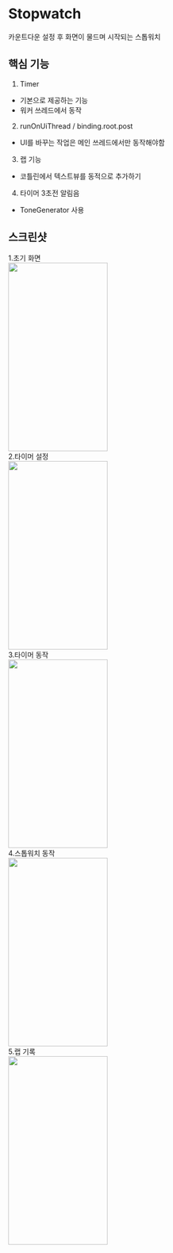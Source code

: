 # Stopwatch
 카운트다운 설정 후 화면이 물드며 시작되는 스톱워치
 
 ## 핵심 기능
 1. Timer
  * 기본으로 제공하는 기능
  * 워커 쓰레드에서 동작
 2. runOnUiThread / binding.root.post
  * UI를 바꾸는 작업은 메인 쓰레드에서만 동작해야함
 3. 랩 기능
  * 코틀린에서 텍스트뷰를 동적으로 추가하기
 4. 타이머 3초전 알림음
  * ToneGenerator 사용
 ## 스크린샷
 1.초기 화면    
<img src="https://user-images.githubusercontent.com/61692372/221339307-0f305ce3-812e-4329-846b-a1295093086e.png" width="200" height="380"/><br>
 2.타이머 설정    
<img src="(https://user-images.githubusercontent.com/61692372/221339758-38c0ddcc-8066-480e-a6bd-61fdf2409fd6.png" width="200" height="380"/><br>
 3.타이머 동작    
<img src="https://user-images.githubusercontent.com/61692372/221339360-dee7cc0b-9f98-4aeb-9564-128e8cc10ae3.png" width="200" height="380"/><br>
 4.스톱워치 동작    
<img src="https://user-images.githubusercontent.com/61692372/221339394-ab187cdf-355d-4e87-880d-16d6f5029be1.png" width="200" height="380"/><br>
 5.랩 기록    
<img src="https://user-images.githubusercontent.com/61692372/221339399-cb772b56-67c5-4e70-b044-0c613d23e50b.png" width="200" height="380"/><br>

